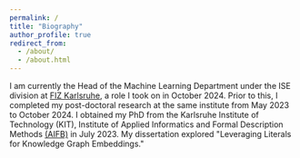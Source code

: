 ```yaml
---
permalink: /
title: "Biography"
author_profile: true
redirect_from: 
  - /about/
  - /about.html
---
```


I am currently the Head of the Machine Learning Department under the ISE division at [FIZ Karlsruhe](https://www.fiz-karlsruhe.de/), a role I took on in October 2024. Prior to this, I completed my post-doctoral research at the same institute from May 2023 to October 2024. I obtained my PhD from the Karlsruhe Institute of Technology (KIT), Institute of Applied Informatics and Formal Description Methods [(AIFB)](https://www.aifb.kit.edu/) in July 2023. My dissertation explored "Leveraging Literals for Knowledge Graph Embeddings."

